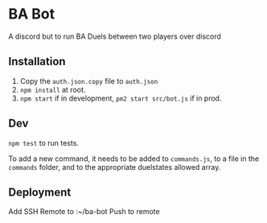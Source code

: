 # BA Bot

A discord but to run BA Duels between two players over discord

## Installation

1. Copy the `auth.json.copy` file to `auth.json`
2. `npm install` at root.
3. `npm start` if in development, `pm2 start src/bot.js` if in prod.

## Dev

`npm test` to run tests.

To add a new command, it needs to be added to `commands.js`, to a file in the `commands` folder, and to the appropriate duelstates allowed array.

## Deployment

Add SSH Remote to :~/ba-bot
Push to remote